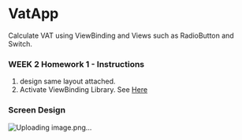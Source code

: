 # VatApp
Calculate VAT using ViewBinding and Views such as RadioButton and Switch.

### WEEK 2 Homework 1 - Instructions
1. design same layout attached.
2. Activate ViewBinding Library. See [Here](https://developer.android.com/topic/libraries/view-binding?authuser=1)

### Screen Design 

![Uploading image.png…]()
